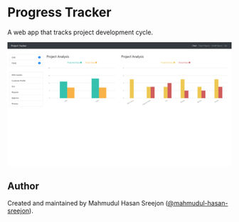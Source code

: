 # Progress Tracker

A web app that tracks project development cycle.

![demo](https://raw.githubusercontent.com/mahmudul-hasan-sreejon/php-spreadsheet/main/static/demo.png)

## Author

Created and maintained by Mahmudul Hasan Sreejon ([@mahmudul-hasan-sreejon](https://www.mahmudul-hasan-sreejon.com/)).
